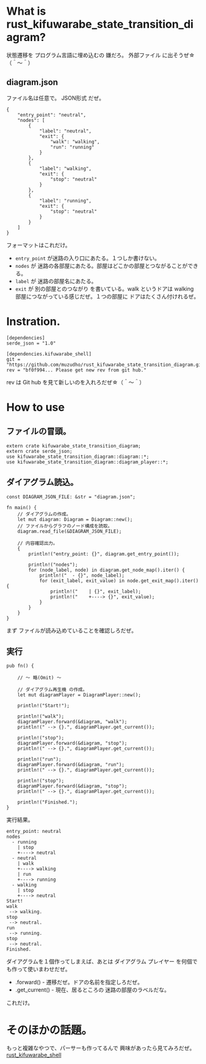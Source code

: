# What is rust_kifuwarabe_state_transition_diagram?
状態遷移を プログラム言語に埋め込むの 嫌だろ。
外部ファイル に出そうぜ☆（＾～＾）  

## diagram.json

ファイル名は任意で。 JSON形式 だぜ。

```
{
    "entry_point": "neutral",
    "nodes": [
        {
            "label": "neutral",
            "exit": {
                "walk": "walking",
                "run": "running"
            }
        },
        {
            "label": "walking",
            "exit": {
                "stop": "neutral"
            }
        },
        {
            "label": "running",
            "exit": {
                "stop": "neutral"
            }
        }
    ]
}
```

フォーマットはこれだけ。  

- ```entry_point``` が迷路の入り口にあたる。１つしか書けない。
- ```nodes``` が 迷路の各部屋にあたる。部屋はどこかの部屋とつながることができる。
- ```label``` が 迷路の部屋名にあたる。
- ```exit``` が 別の部屋とのつながり を書いている。walk というドアは walking 部屋につながっている感じだぜ。１つの部屋に ドアはたくさん付けれるぜ。  


# Instration.

```
[dependencies]
serde_json = "1.0"

[dependencies.kifuwarabe_shell]
git = "https://github.com/muzudho/rust_kifuwarabe_state_transition_diagram.git"
rev = "bf0f994... Please get new rev from git hub."
```

rev は Git hub を見て新しいのを入れろだぜ☆（＾～＾）

# How to use 

## ファイルの冒頭。

```
extern crate kifuwarabe_state_transition_diagram;
extern crate serde_json;
use kifuwarabe_state_transition_diagram::diagram::*;
use kifuwarabe_state_transition_diagram::diagram_player::*;
```

## ダイアグラム読込。

```
const DIAGRAM_JSON_FILE: &str = "diagram.json";

fn main() {
    // ダイアグラムの作成。
    let mut diagram: Diagram = Diagram::new();
    // ファイルからグラフのノード構成を読取。
    diagram.read_file(&DIAGRAM_JSON_FILE);

    // 内容確認出力。
    {
        println!("entry_point: {}", diagram.get_entry_point());

        println!("nodes");
        for (node_label, node) in diagram.get_node_map().iter() {
            println!("  - {}", node_label);
            for (exit_label, exit_value) in node.get_exit_map().iter() {
                println!("    | {}", exit_label);
                println!("    +----> {}", exit_value);
            }
        }
    }
}
```

まず ファイルが読み込めていることを確認しろだぜ。

## 実行

```
pub fn() {

    // ～ 略(Omit) ～

    // ダイアグラム再生機 の作成。
    let mut diagramPlayer = DiagramPlayer::new();

    println!("Start!");

    println!("walk");
    diagramPlayer.forward(&diagram, "walk");
    println!(" --> {}.", diagramPlayer.get_current());

    println!("stop");
    diagramPlayer.forward(&diagram, "stop");
    println!(" --> {}.", diagramPlayer.get_current());

    println!("run");
    diagramPlayer.forward(&diagram, "run");
    println!(" --> {}.", diagramPlayer.get_current());

    println!("stop");
    diagramPlayer.forward(&diagram, "stop");
    println!(" --> {}.", diagramPlayer.get_current());

    println!("Finished.");
}
```

実行結果。

```
entry_point: neutral
nodes
  - running
    | stop
    +----> neutral
  - neutral
    | walk
    +----> walking
    | run
    +----> running
  - walking
    | stop
    +----> neutral
Start!
walk
 --> walking.
stop
 --> neutral.
run
 --> running.
stop
 --> neutral.
Finished.
```

ダイアグラムを１個作ってしまえば、あとは ダイアグラム プレイヤー を何個でも作って使いまわせだぜ。

- .forward() - 遷移だぜ。ドアの名前を指定しろだぜ。
- .get_current() - 現在、居るところの 迷路の部屋のラベルだな。

これだけ。

# そのほかの話題。

もっと複雑なやつで、パーサーも作ってるんで 興味があったら見てみろだぜ。
[rust_kifuwarabe_shell](https://github.com/muzudho/rust_kifuwarabe_shell)

